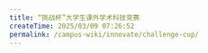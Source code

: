 ```yaml
---
title: “挑战杯”大学生课外学术科技竞赛
createTime: 2025/03/09 07:26:52
permalink: /campus-wiki/innovate/challenge-cup/
---
```


